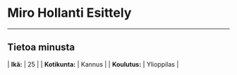 # Miro Hollanti Esittely

---

## Tietoa minusta
| **Ikä:** | 25 |
| **Kotikunta:** | Kannus | 
| **Koulutus:** | Ylioppilas | 
